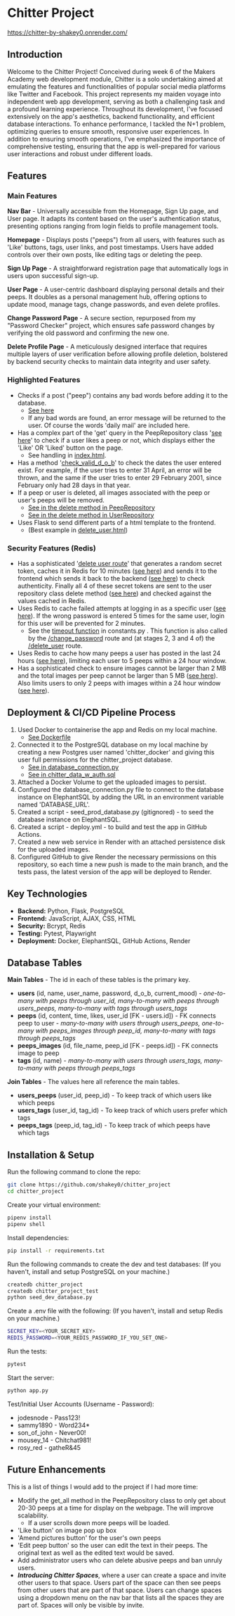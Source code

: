 # Chitter Project

https://chitter-by-shakey0.onrender.com/

## Introduction

Welcome to the Chitter Project! Conceived during week 6 of the Makers Academy web development module, Chitter is a solo undertaking aimed at emulating the features and functionalities of popular social media platforms like Twitter and Facebook. This project represents my maiden voyage into independent web app development, serving as both a challenging task and a profound learning experience. Throughout its development, I've focused extensively on the app's aesthetics, backend functionality, and efficient database interactions. To enhance performance, I tackled the N+1 problem, optimizing queries to ensure smooth, responsive user experiences. In addition to ensuring smooth operations, I've emphasized the importance of comprehensive testing, ensuring that the app is well-prepared for various user interactions and robust under different loads.

## Features

### Main Features

**Nav Bar** - Universally accessible from the Homepage, Sign Up page, and User page. It adapts its content based on the user's authentication status, presenting options ranging from login fields to profile management tools.

**Homepage** - Displays posts ("peeps") from all users, with features such as 'Like' buttons, tags, user links, and post timestamps. Users have added controls over their own posts, like editing tags or deleting the peep.

**Sign Up Page** - A straightforward registration page that automatically logs in users upon successful sign-up.

**User Page** - A user-centric dashboard displaying personal details and their peeps. It doubles as a personal management hub, offering options to update mood, manage tags, change passwords, and even delete profiles.

**Change Password Page** - A secure section, repurposed from my "Password Checker" project, which ensures safe password changes by verifying the old password and confirming the new one.

**Delete Profile Page** -  A meticulously designed interface that requires multiple layers of user verification before allowing profile deletion, bolstered by backend security checks to maintain data integrity and user safety.

### Highlighted Features

- Checks if a post ("peep") contains any bad words before adding it to the database.
    - [See here](https://github.com/shakey0/chitter_project/blob/main/ChitterApp/lib/repositories/peep_repository.py#L88-L97)
    - If any bad words are found, an error message will be returned to the user. Of course the words 'daily mail' are included here.
- Has a complex part of the 'get' query in the PeepRepository class '[see here](https://github.com/shakey0/chitter_project/blob/main/ChitterApp/lib/repositories/peep_repository.py#L28-L38)' to check if a user likes a peep or not, which displays either the 'Like' OR 'Liked' button on the page.
    - See handling in [index.html](https://github.com/shakey0/chitter_project/blob/main/ChitterApp/templates/index.html#L150-L160).
- Has a method '[check_valid_d_o_b](https://github.com/shakey0/chitter_project/blob/main/ChitterApp/lib/repositories/user_repository.py#L95-L110)' to check the dates the user entered exist. For example, if the user tries to enter 31 April, an error will be thrown, and the same if the user tries to enter 29 February 2001, since February only had 28 days in that year.
- If a peep or user is deleted, all images associated with the peep or user's peeps will be removed.
    - [See in the delete method in PeepRepository](https://github.com/shakey0/chitter_project/blob/main/ChitterApp/lib/repositories/peep_repository.py#L160-L163)
    - [See in the delete method in UserRepository](https://github.com/shakey0/chitter_project/blob/main/ChitterApp/lib/repositories/user_repository.py#L213-L226)
- Uses Flask to send different parts of a html template to the frontend.
    - (Best example in [delete_user.html](https://github.com/shakey0/chitter_project/blob/main/ChitterApp/templates/delete_user.html#L11-L107))

### Security Features (Redis)

- Has a sophisticated '[delete user route](https://github.com/shakey0/chitter_project/blob/main/ChitterApp/routes/user_routes.py#L151-L255)' that generates a random secret token, caches it in Redis for 10 minutes ([see here](https://github.com/shakey0/chitter_project/blob/main/ChitterApp/routes/user_routes.py#L165-L168)) and sends it to the frontend which sends it back to the backend ([see here](https://github.com/shakey0/chitter_project/blob/main/ChitterApp/templates/delete_user.html#L55-L57)) to check authenticity. Finally all 4 of these secret tokens are sent to the user repository class delete method ([see here](https://github.com/shakey0/chitter_project/blob/main/ChitterApp/lib/repositories/user_repository.py#L206-L211)) and checked against the values cached in Redis.
- Uses Redis to cache failed attempts at logging in as a specific user ([see here](https://github.com/shakey0/chitter_project/blob/main/ChitterApp/routes/auth.py#L18-L20)). If the wrong password is entered 5 times for the same user, login for this user will be prevented for 2 minutes.
    - See the [timeout function](https://github.com/shakey0/chitter_project/blob/main/ChitterApp/constants.py#L10-L22) in constants.py . This function is also called by the [/change_password](https://github.com/shakey0/chitter_project/blob/main/ChitterApp/routes/user_routes.py#L118-L121) route and (at stages 2, 3 and 4 of) the [/delete_user](https://github.com/shakey0/chitter_project/blob/main/ChitterApp/routes/user_routes.py#L206-L208) route.
- Uses Redis to cache how many peeps a user has posted in the last 24 hours ([see here](https://github.com/shakey0/chitter_project/blob/main/ChitterApp/routes/peep_routes.py#L59-L62)), limiting each user to 5 peeps within a 24 hour window.
- Has a sophisticated check to ensure images cannot be larger than 2 MB and the total images per peep cannot be larger than 5 MB ([see here](https://github.com/shakey0/chitter_project/blob/main/ChitterApp/routes/peep_routes.py#L26-L40)). Also limits users to only 2 peeps with images within a 24 hour window ([see here](https://github.com/shakey0/chitter_project/blob/main/ChitterApp/routes/peep_routes.py#L51-L54)).

## Deployment & CI/CD Pipeline Process

1. Used Docker to containerise the app and Redis on my local machine.
    - [See Dockerfile](https://github.com/shakey0/chitter_project/blob/main/Dockerfile)
2. Connected it to the PostgreSQL database on my local machine by creating a new Postgres user named 'chitter_docker' and giving this user full permissions for the chitter_project database.
    - [See in database_connection.py](https://github.com/shakey0/chitter_project/blob/main/ChitterApp/lib/database_connection.py#L27-L29)
    - [See in chitter_data_w_auth.sql](https://github.com/shakey0/chitter_project/blob/main/seeds/chitter_data_w_auth.sql#L70-L90)
3. Attached a Docker Volume to get the uploaded images to persist.
4. Configured the database_connection.py file to connect to the database instance on ElephantSQL by adding the URL in an environment variable named 'DATABASE_URL'.
5. Created a script - seed_prod_database.py (gitignored) - to seed the database instance on ElephantSQL.
6. Created a script - deploy.yml - to build and test the app in GitHub Actions.
7. Created a new web service in Render with an attached persistence disk for the uploaded images.
8. Configured GitHub to give Render the necessary permissions on this repository, so each time a new push is made to the main branch, and the tests pass, the latest version of the app will be deployed to Render.

## Key Technologies

- **Backend:** Python, Flask, PostgreSQL
- **Frontend:** JavaScript, AJAX, CSS, HTML
- **Security:** Bcrypt, Redis
- **Testing:** Pytest, Playwright
- **Deployment:** Docker, ElephantSQL, GitHub Actions, Render

## Database Tables

**Main Tables** - The id in each of these tables is the primary key.

- **users** (id, name, user_name, password, d_o_b, current_mood) - <em>one-to-many with peeps through user_id, many-to-many with peeps through users_peeps, many-to-many with tags through users_tags</em>
- **peeps** (id, content, time, likes, user_id [FK - users.id]) - FK connects peep to user - <em>many-to-many with users through users_peeps, one-to-many with peeps_images through peep_id, many-to-many with tags through peeps_tags</em>
- **peeps_images** (id, file_name, peep_id [FK - peeps.id]) - FK connects image to peep
- **tags** (id, name) - <em>many-to-many with users through users_tags, many-to-many with peeps through peeps_tags</em>

**Join Tables** - The values here all reference the main tables.

- **users_peeps** (user_id, peep_id) - To keep track of which users like which peeps
- **users_tags** (user_id, tag_id) - To keep track of which users prefer which tags
- **peeps_tags** (peep_id, tag_id) - To keep track of which peeps have which tags

## Installation & Setup

Run the following command to clone the repo:
```bash
git clone https://github.com/shakey0/chitter_project
cd chitter_project
```

Create your virtual environment:
```bash
pipenv install
pipenv shell
```

Install dependencies:
```bash
pip install -r requirements.txt
```

Run the following commands to create the dev and test databases:
(If you haven't, install and setup PostgreSQL on your machine.)
```bash
createdb chitter_project
createdb chitter_project_test
python seed_dev_database.py
```

Create a .env file with the following:
(If you haven't, install and setup Redis on your machine.)
```bash
SECRET_KEY=<YOUR_SECRET_KEY>
REDIS_PASSWORD=<YOUR_REDIS_PASSWORD_IF_YOU_SET_ONE>
```

Run the tests:
```bash
pytest
```

Start the server:
```bash
python app.py
```

Test/Initial User Accounts (Username - Password):
- jodesnode - Pass123!
- sammy1890 - Word234*
- son_of_john - Never00!
- mousey_14 - Chitchat981!
- rosy_red - gatheR&45

## Future Enhancements

This is a list of things I would add to the project if I had more time:
- Modify the get_all method in the PeepRepository class to only get about 20-30 peeps at a time for display on the webpage. The will improve scalability.
    - If a user scrolls down more peeps will be loaded.
- 'Like button' on image pop up box
- 'Amend pictures button' for the user's own peeps
- 'Edit peep button' so the user can edit the text in their peeps. The original text as well as the edited text would be saved.
- Add administrator users who can delete abusive peeps and ban unruly users.
- ***Introducing Chitter Spaces***, where a user can create a space and invite other users to that space. Users part of the space can then see peeps from other users that are part of that space. Users can change spaces using a dropdown menu on the nav bar that lists all the spaces they are part of. Spaces will only be visible by invite.